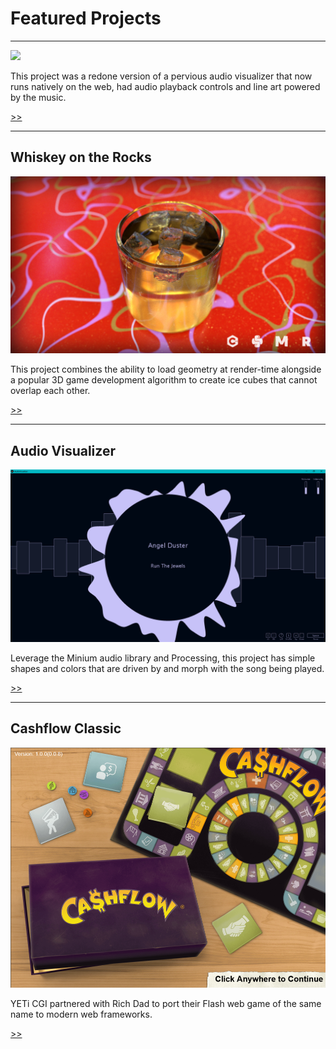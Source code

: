 # Featured Projects

---

<a class="image-link" href="/portfolio/drop-radio" target="_blank">![](/assets/graphics/drop-ui.png)</a>

This project was a redone version of a pervious audio visualizer that now runs natively on the web, had audio playback controls and line art powered by the music.

<p class="right-align"><a href="/portfolio/drop-radio">&#62;&#62;</a></p>

---

## Whiskey on the Rocks

<a class="image-link" href="/portfolio/whiskey-on-the-rocks/">![](/assets/graphics/whiskey-banner.png)</a>

This project combines the ability to load geometry at render-time alongside a popular 3D game development algorithm to create ice cubes that cannot overlap each other.

<p class="right-align"><a href="/portfolio/whiskey-on-the-rocks/">&#62;&#62;</a></p>

---

## Audio Visualizer

<a class="image-link" href="/portfolio/audio-visualizer">![](/assets/graphics/audio-visualizer.PNG)</a>

Leverage the Minium audio library and Processing, this project has simple shapes and colors that are driven by and morph with the song being played.

<p class="right-align"><a href="/portfolio/audio-visualizer">&#62;&#62;</a></p>

---

## Cashflow Classic

<a class="image-link" href="/portfolio/cashflow-classic">![](/assets/graphics/cashflow-splash.png)</a>

YETi CGI partnered with Rich Dad to port their Flash web game of the same name to modern web frameworks.

<p class="right-align"><a href="/portfolio/cashflow-classic">&#62;&#62;</a></p>
